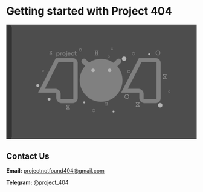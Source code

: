# Getting started with Project 404

![logo](https://raw.githubusercontent.com/markakash/404_stuff/master/project404-darkbanner.jpg)

## Contact Us

**Email:** [projectnotfound404@gmail.com](projectnotfound404@gmail.com)

**Telegram:** [@project_404](https://t.me/project_404)
